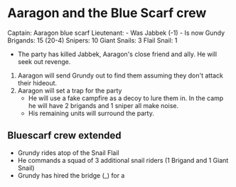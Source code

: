 # Aaragon and the Blue Scarf crew

Captain: Aaragon blue scarf
Lieutenant: 
    - Was Jabbek (-1)
    - Is now Gundy
Brigands: 15 (20-4)
Snipers: 10
Giant Snails: 3
Flail Snail: 1

- The party has killed Jabbek, Aaragon's close friend and ally. He will seek out revenge.

1. Aaragon will send Grundy out to find them assuming they don't attack their hideout.
2. Aaragon will set a trap for the party
    - He will use a fake campfire as a decoy to lure them in. In the camp he will have 2 brigands and 1 sniper all make noise.
    - His remaining units will surround the party.

## Bluescarf crew extended
- Grundy rides atop of the Snail Flail
- He commands a squad of 3 additional snail riders (1 Brigand and 1 Giant Snail)
- Grundy has hired the bridge (_) for a 